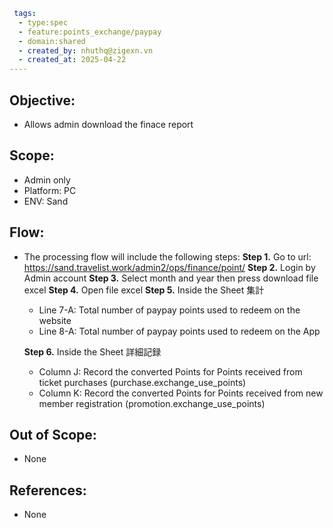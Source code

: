 ```yaml
 tags:
  - type:spec
  - feature:points_exchange/paypay
  - domain:shared
  - created_by: nhuthq@zigexn.vn
  - created_at: 2025-04-22
----
```

## Objective:

- Allows admin download the finace report

## Scope:

- Admin only
- Platform: PC
- ENV: Sand

## Flow:

- The processing flow will include the following steps:
  **Step 1.** Go to url: https://sand.travelist.work/admin2/ops/finance/point/
  **Step 2.** Login by Admin account
  **Step 3.** Select month and year then press download file excel
  **Step 4.** Open file excel
  **Step 5.** Inside the Sheet 集計

  - Line 7-A: Total number of paypay points used to redeem on the website
  - Line 8-A: Total number of paypay points used to redeem on the App

  **Step 6.** Inside the Sheet 詳細記録

  - Column J: Record the converted Points for Points received from ticket purchases (purchase.exchange_use_points)
  - Column K: Record the converted Points for Points received from new member registration (promotion.exchange_use_points)

## Out of Scope:

- None

## References:

- None
